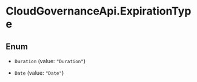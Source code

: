 # CloudGovernanceApi.ExpirationType

## Enum


* `Duration` (value: `"Duration"`)

* `Date` (value: `"Date"`)


